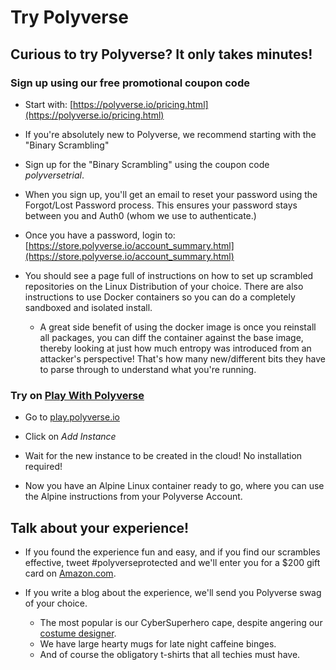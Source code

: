 # Try Polyverse

## Curious to try Polyverse? It only takes minutes!

### Sign up using our free promotional coupon code

* Start with: [https://polyverse.io/pricing.html](https://polyverse.io/pricing.html)

* If you're absolutely new to Polyverse, we recommend starting with the "Binary Scrambling"

* Sign up for the "Binary Scrambling" using the coupon code *polyversetrial*.

* When you sign up, you'll get an email to reset your password using the Forgot/Lost Password process. This ensures your password stays between you and Auth0 (whom we use to authenticate.)

* Once you have a password, login to: [https://store.polyverse.io/account_summary.html](https://store.polyverse.io/account_summary.html)

* You should see a page full of instructions on how to set up scrambled repositories on the Linux Distribution of your choice. There are also instructions to use Docker containers so you can do a completely sandboxed and isolated install.

  * A great side benefit of using the docker image is once you reinstall all packages, you can diff the container against the base image, thereby looking at just how much entropy was introduced from an attacker's perspective! That's how many new/different bits they have to parse through to understand what you're running.
  
### Try on [Play With Polyverse](http://play.polyverse.io)

* Go to [play.polyverse.io](http://play.polyverse.io)

* Click on *Add Instance*

* Wait for the new instance to be created in the cloud! No installation required!

* Now you have an Alpine Linux container ready to go, where you can use the Alpine instructions from your Polyverse Account.

## Talk about your experience!

* If you found the experience fun and easy, and if you find our scrambles effective, tweet #polyverseprotected and we'll enter you for a $200 gift card on [Amazon.com](https://smile.amazon.com).

* If you write a blog about the experience, we'll send you Polyverse swag of your choice.
  * The most popular is our CyberSuperhero cape, despite angering our [costume designer](https://www.youtube.com/watch?v=M68ndaZSKa8). 
  * We have large hearty mugs for late night caffeine binges.
  * And of course the obligatory t-shirts that all techies must have.


